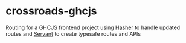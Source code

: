 # crossroads-ghcjs

Routing for a GHCJS frontend project using [Hasher](https://github.com/millermedeiros/Hasher) to handle updated routes
and [Servant](https://hackage.haskell.org/package/servant) to create typesafe routes and APIs